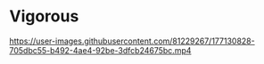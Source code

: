 # Vigorous

https://user-images.githubusercontent.com/81229267/177130828-705dbc55-b492-4ae4-92be-3dfcb24675bc.mp4

